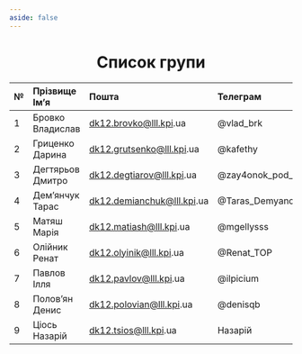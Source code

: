 ```yaml
---
aside: false
---
```


# Список групи

| № | Прізвище Імʼя | Пошта | Телеграм |
|:-|:-|:-|:-|
| 1 | Бровко Владислав | dk12.brovko@lll.kpi&#46;ua | @vlad_brk |
| 2 | Гриценко Дарина | dk12.grutsenko@lll.kpi&#46;ua | @kafethy |
| 3 | Дегтярьов Дмитро | dk12.degtiarov@lll.kpi&#46;ua | @zay4onok_pod_spidami |
| 4 | Демʼянчук Тарас | dk12.demianchuk@lll.kpi&#46;ua | @Taras_Demyanchuk |
| 5 | Матяш Марія | dk12.matiash@lll.kpi&#46;ua | @mgellysss |
| 6 | Олійник Ренат | dk12.olyinik@lll.kpi&#46;ua | @Renat_TOP |
| 7 | Павлов Ілля | dk12.pavlov@lll.kpi&#46;ua | @ilpicium |
| 8 | Половʼян Денис | dk12.polovian@lll.kpi&#46;ua | @denisqb |
| 9 | Ціось Назарій | dk12.tsios@lll.kpi&#46;ua | Назарій |

<style scoped>
h1 {
    text-align: center;
}
</style>